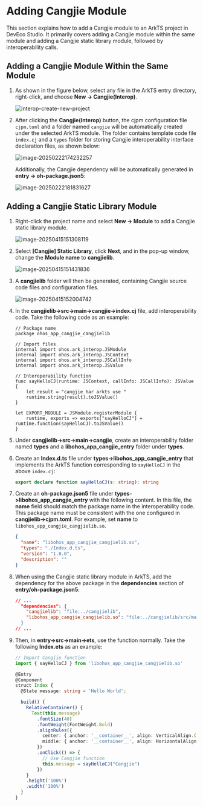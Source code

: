 # Adding Cangjie Module

This section explains how to add a Cangjie module to an ArkTS project in DevEco Studio. It primarily covers adding a Cangjie module within the same module and adding a Cangjie static library module, followed by interoperability calls.

## Adding a Cangjie Module Within the Same Module

1. As shown in the figure below, select any file in the ArkTS entry directory, right-click, and choose **New -> Cangjie(Interop)**.

   ![interop-create-new-project](../../figures/interop-create-new-project.png)

2. After clicking the **Cangjie(Interop)** button, the cjpm configuration file `cjpm.toml` and a folder named `cangjie` will be automatically created under the selected ArkTS module. The folder contains template code file `index.cj` and a `types` folder for storing Cangjie interoperability interface declaration files, as shown below:

      ![image-20250222174232257](../../figures/generate-interop-file.png)

      Additionally, the Cangjie dependency will be automatically generated in **entry -> oh-package.json5**:

      ![image-20250222181831627](../../figures/generate-dependency.png)

## Adding a Cangjie Static Library Module

1. Right-click the project name and select **New -> Module** to add a Cangjie static library module.

   ![image-20250415151308119](../../figures/add_static_cangjie_module.png)

2. Select **[Cangjie] Static Library**, click **Next**, and in the pop-up window, change the **Module name** to **cangjielib**.

   ![image-20250415151431836](../../figures/add_static_cangjie_module_2.png)

3. A **cangjielib** folder will then be generated, containing Cangjie source code files and configuration files.

   ![image-20250415152004742](../../figures/add_static_cangjie_module_3.png)

4. In the **cangjielib->src->main->cangjie->index.cj** file, add interoperability code. Take the following code as an example:

   ```cangjie
   // Package name
   package ohos_app_cangjie_cangjielib

   // Import files
   internal import ohos.ark_interop.JSModule
   internal import ohos.ark_interop.JSContext
   internal import ohos.ark_interop.JSCallInfo
   internal import ohos.ark_interop.JSValue

   // Interoperability function
   func sayHelloCJ(runtime: JSContext, callInfo: JSCallInfo): JSValue {
       let result = "cangjie har arkts use "
       runtime.string(result).toJSValue()
   }

   let EXPORT_MODULE = JSModule.registerModule {
       runtime, exports => exports["sayHelloCJ"] = runtime.function(sayHelloCJ).toJSValue()
   }
   ```

5. Under **cangjielib->src->main->cangjie**, create an interoperability folder named **types** and a **libohos_app_cangjie_entry** folder under **types**.

6. Create an **Index.d.ts** file under **types->libohos_app_cangjie_entry** that implements the ArkTS function corresponding to `sayHelloCJ` in the above `index.cj`:

   ```ts
   export declare function sayHelloCJ(s: string): string
   ```

7. Create an **oh-package.json5** file under **types->libohos_app_cangjie_entry** with the following content. In this file, the **name** field should match the package name in the interoperability code. This package name must be consistent with the one configured in **cangjielib->cjpm.toml**. For example, set **name** to `libohos_app_cangjie_cangjielib.so`.

   ```json
   {
     "name": "libohos_app_cangjie_cangjielib.so",
     "types": "./Index.d.ts",
     "version": "1.0.0",
     "description": ""
   }
   ```

8. When using the Cangjie static library module in ArkTS, add the dependency for the above package in the **dependencies** section of **entry/oh-package.json5**:

   ```json
   // ...
     "dependencies": {
       "cangjielib": "file:../cangjielib",
       "libohos_app_cangjie_cangjielib.so": "file:../cangjielib/src/main/cangjie/types/libohos_app_cangjie_entry"
     }
   // ...
   ```

9. Then, in **entry->src->main->ets**, use the function normally. Take the following **Index.ets** as an example:

   ```ts
   // Import Cangjie function
   import { sayHelloCJ } from 'libohos_app_cangjie_cangjielib.so'

   @Entry
   @Component
   struct Index {
     @State message: string = 'Hello World';

     build() {
       RelativeContainer() {
         Text(this.message)
           .fontSize(40)
           .fontWeight(FontWeight.Bold)
           .alignRules({
             center: { anchor: '__container__', align: VerticalAlign.Center },
             middle: { anchor: '__container__', align: HorizontalAlign.Center }
           })
           .onClick(() => {
             // Use Cangjie function
             this.message = sayHelloCJ("Cangjie")
           })
       }
       .height('100%')
       .width('100%')
     }
   }
   ```